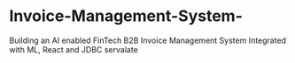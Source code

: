 # Invoice-Management-System-
Building  an AI enabled FinTech B2B Invoice Management System Integrated with ML, React and JDBC servalate
